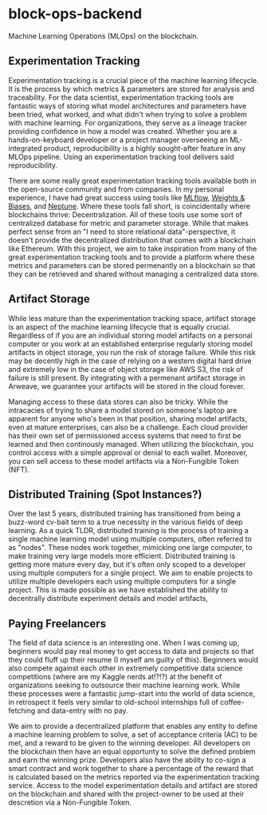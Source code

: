 # block-ops-backend

Machine Learning Operations (MLOps) on the blockchain. 

## Experimentation Tracking

Experimentation tracking is a crucial piece of the machine learning lifecycle. It is the process by which metrics & parameters are stored for analysis and traceability. For the data scientist, experimentation tracking tools are fantastic ways of storing what model architectures and parameters have been tried, what worked, and what didn't when trying to solve a problem with machine learning. For organizations, they serve as a lineage tracker providing confidence in how a model was created. Whether you are a hands-on-keyboard developer or a project manager overseeing an ML-integrated product, reproducibility is a highly sought-after feature in any MLOps pipeline. Using an experimentation tracking tool delivers said reproducibility.

There are some really great experimentation tracking tools available both in the open-source community and from companies. In my personal experience, I have had great success using tools like [MLflow](https://mlflow.org/docs/latest/index.html), [Weights & Biases](https://wandb.ai/site/experiment-tracking), and [Neptune](https://neptune.ai/product/experiment-tracking). Where these tools fall short, is coincidentally where blockchains thrive: Decentralization. All of these tools use some sort of centralized database for metric and parameter storage. While that makes perfect sense from an "I need to store relational data"-perspective, it doesn't provide the decentralized distribution that comes with a blockchain like Ethereum. With this project, we aim to take inspiration from many of the great experimentation tracking tools and to provide a platform where these metrics and parameters can be stored permenantly on a blockchain so that they can be retrieved and shared without managing a centralized data store.

## Artifact Storage

While less mature than the experimentation tracking space, artifact storage is an aspect of the machine learning lifecycle that is equally crucial. Regardless of if you are an individual storing model artifacts on a personal computer or you work at an established enterprise regularly storing model artifacts in object storage, you run the risk of storage failure. While this risk may be decently high in the case of relying on a western digital hard drive and extremely low in the case of object storage like AWS S3, the risk of failure is still present. By integrating with a permenant artifact storage in Arweave, we guarantee your artifacts will be stored in the cloud forever.

Managing access to these data stores can also be tricky. While the intracacies of trying to share a model stored on someone's laptop are apparent for anyone who's been in that position, sharing model artifacts, even at mature enterprises, can also be a challenge. Each cloud provider has their own set of permissioned access systems that need to first be learned and then continously managed. When utilizing the blockchain, you control access with a simple approval or denial to each wallet. Moreover, you can sell access to these model artifacts via a Non-Fungible Token (NFT).

## Distributed Training (Spot Instances?)

Over the last 5 years, distributed training has transitioned from being a buzz-word cv-bait term to a true necessity in the various fields of deep learning. As a quick TLDR, distributed training is the process of training a single machine learning model using multiple computers, often referred to as "nodes". These nodes work together, mimicking one large computer, to make training very large models more efficient. Distributed training is getting more mature every day, but it's often only scoped to a developer using multiple computers for a single project. We aim to enable projects to utilize multiple developers each using multiple computers for a single project. This is made possible as we have established the ability to decentrally distribute experiment details and model artifacts, 


## Paying Freelancers

The field of data science is an interesting one. When I was coming up, beginners would pay real money to get access to data and projects so that they could fluff up their resume (I myself am guilty of this). Beginners would also compete against each other in extremely competitive data science competitions (where are my Kaggle nerds at!?!?) at the benefit of organizations seeking to outsource their machine learning work. While these processes were a fantastic jump-start into the world of data science, in retrospect it feels very similar to old-school internships full of coffee-fetching and data-entry with no pay. 

We aim to provide a decentralized platform that enables any entity to define a machine learning problem to solve, a set of acceptance criteria (AC) to be met, and a reward to be given to the winning developer. All developers on the blockchain then have an equal opportunty to solve the defined problem and earn the winning prize. Developers also have the ability to co-sign a smart contract and work together to share a percentage of the reward that is calculated based on the metrics reported via the experimentation tracking service. Access to the model experimentation details and artifact are stored on the blockchain and shared with the project-owner to be used at their descretion via a Non-Fungible Token.